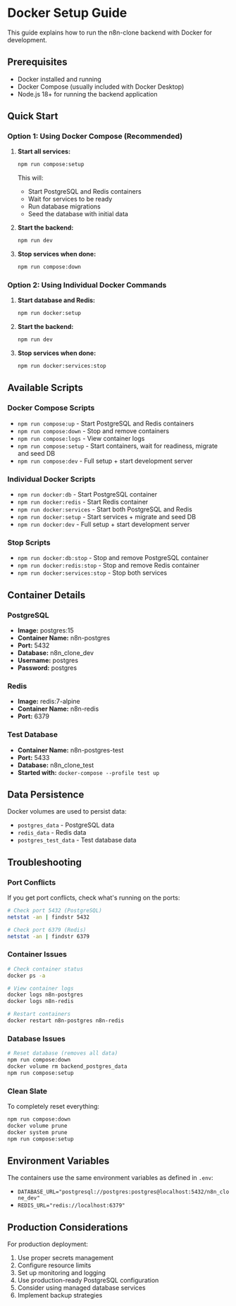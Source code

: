 # Docker Setup Guide

This guide explains how to run the n8n-clone backend with Docker for development.

## Prerequisites

- Docker installed and running
- Docker Compose (usually included with Docker Desktop)
- Node.js 18+ for running the backend application

## Quick Start

### Option 1: Using Docker Compose (Recommended)

1. **Start all services:**
   ```bash
   npm run compose:setup
   ```
   This will:
   - Start PostgreSQL and Redis containers
   - Wait for services to be ready
   - Run database migrations
   - Seed the database with initial data

2. **Start the backend:**
   ```bash
   npm run dev
   ```

3. **Stop services when done:**
   ```bash
   npm run compose:down
   ```

### Option 2: Using Individual Docker Commands

1. **Start database and Redis:**
   ```bash
   npm run docker:setup
   ```

2. **Start the backend:**
   ```bash
   npm run dev
   ```

3. **Stop services when done:**
   ```bash
   npm run docker:services:stop
   ```

## Available Scripts

### Docker Compose Scripts
- `npm run compose:up` - Start PostgreSQL and Redis containers
- `npm run compose:down` - Stop and remove containers
- `npm run compose:logs` - View container logs
- `npm run compose:setup` - Start containers, wait for readiness, migrate and seed DB
- `npm run compose:dev` - Full setup + start development server

### Individual Docker Scripts
- `npm run docker:db` - Start PostgreSQL container
- `npm run docker:redis` - Start Redis container
- `npm run docker:services` - Start both PostgreSQL and Redis
- `npm run docker:setup` - Start services + migrate and seed DB
- `npm run docker:dev` - Full setup + start development server

### Stop Scripts
- `npm run docker:db:stop` - Stop and remove PostgreSQL container
- `npm run docker:redis:stop` - Stop and remove Redis container
- `npm run docker:services:stop` - Stop both services

## Container Details

### PostgreSQL
- **Image:** postgres:15
- **Container Name:** n8n-postgres
- **Port:** 5432
- **Database:** n8n_clone_dev
- **Username:** postgres
- **Password:** postgres

### Redis
- **Image:** redis:7-alpine
- **Container Name:** n8n-redis
- **Port:** 6379

### Test Database
- **Container Name:** n8n-postgres-test
- **Port:** 5433
- **Database:** n8n_clone_test
- **Started with:** `docker-compose --profile test up`

## Data Persistence

Docker volumes are used to persist data:
- `postgres_data` - PostgreSQL data
- `redis_data` - Redis data
- `postgres_test_data` - Test database data

## Troubleshooting

### Port Conflicts
If you get port conflicts, check what's running on the ports:
```bash
# Check port 5432 (PostgreSQL)
netstat -an | findstr 5432

# Check port 6379 (Redis)
netstat -an | findstr 6379
```

### Container Issues
```bash
# Check container status
docker ps -a

# View container logs
docker logs n8n-postgres
docker logs n8n-redis

# Restart containers
docker restart n8n-postgres n8n-redis
```

### Database Issues
```bash
# Reset database (removes all data)
npm run compose:down
docker volume rm backend_postgres_data
npm run compose:setup
```

### Clean Slate
To completely reset everything:
```bash
npm run compose:down
docker volume prune
docker system prune
npm run compose:setup
```

## Environment Variables

The containers use the same environment variables as defined in `.env`:
- `DATABASE_URL="postgresql://postgres:postgres@localhost:5432/n8n_clone_dev"`
- `REDIS_URL="redis://localhost:6379"`

## Production Considerations

For production deployment:
1. Use proper secrets management
2. Configure resource limits
3. Set up monitoring and logging
4. Use production-ready PostgreSQL configuration
5. Consider using managed database services
6. Implement backup strategies